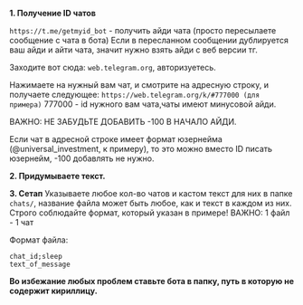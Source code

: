 **1. Получение ID чатов**

`https://t.me/getmyid_bot` - получить айди чата (просто пересылаете сообщение с чата в бота)
Если в пересланном сообщении дублируется ваш айди и айти чата, значит нужно взять айди с веб версии тг.

Заходите вот сюда: `web.telegram.org`, авторизуетесь.

Нажимаете на нужный вам чат, и смотрите на адресную строку, и получаете следующее: `https://web.telegram.org/k/#777000 (для примера)`
777000 - id нужного вам чата,чаты имеют минусовой айди.

ВАЖНО: НЕ ЗАБУДЬТЕ ДОБАВИТЬ -100 В НАЧАЛО АЙДИ.

Если чат в адресной строке имеет формат юзернейма (@universal_investment, к примеру), то это можно вместо ID писать юзернейм, -100 добавлять не нужно.


**2. Придумываете текст.**


**3. Сетап**
Указываете любое кол-во чатов и кастом текст для них в папке `chats/`, название файла может быть любое, как и текст в каждом из них.
Строго соблюдайте формат, который указан в примере!
ВАЖНО: 1 файл - 1 чат


Формат файла:

```
chat_id;sleep
text_of_message
```


**Во избежание любых проблем ставьте бота в папку, путь в которую не содержит кириллицу.**
